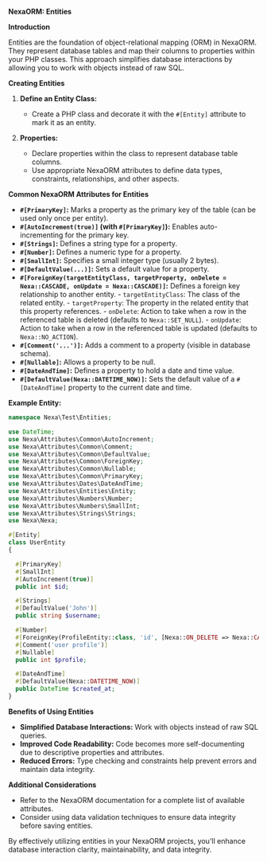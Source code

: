 **NexaORM: Entities**

**Introduction**

Entities are the foundation of object-relational mapping (ORM) in NexaORM. They represent database tables and map their columns to properties within your PHP classes. This approach simplifies database interactions by allowing you to work with objects instead of raw SQL.

**Creating Entities**

1. **Define an Entity Class:**
   - Create a PHP class and decorate it with the `#[Entity]` attribute to mark it as an entity.

2. **Properties:**
   - Declare properties within the class to represent database table columns.
   - Use appropriate NexaORM attributes to define data types, constraints, relationships, and other aspects.

**Common NexaORM Attributes for Entities**

- **`#[PrimaryKey]`:** Marks a property as the primary key of the table (can be used only once per entity).
- **`#[AutoIncrement(true)]` (with `#[PrimaryKey]`):** Enables auto-incrementing for the primary key.
- **`#[Strings]`:** Defines a string type for a property.
- **`#[Number]`:** Defines a numeric type for a property.
- **`#[SmallInt]`:** Specifies a small integer type (usually 2 bytes).
- **`#[DefaultValue(...)]`:** Sets a default value for a property.
- **`#[ForeignKey(targetEntityClass, targetProperty, onDelete = Nexa::CASCADE, onUpdate = Nexa::CASCADE)]`:** Defines a foreign key relationship to another entity.
       - `targetEntityClass`: The class of the related entity.
       - `targetProperty`: The property in the related entity that this property references.
       - `onDelete`: Action to take when a row in the referenced table is deleted (defaults to `Nexa::SET_NULL`).
       - `onUpdate`: Action to take when a row in the referenced table is updated (defaults to `Nexa::NO_ACTION`).
- **`#[Comment('...')]`:** Adds a comment to a property (visible in database schema).
- **`#[Nullable]`:** Allows a property to be null.
- **`#[DateAndTime]`:** Defines a property to hold a date and time value.
- **`#[DefaultValue(Nexa::DATETIME_NOW)]`:** Sets the default value of a `#[DateAndTime]` property to the current date and time.

**Example Entity:**

```php
namespace Nexa\Test\Entities;

use DateTime;
use Nexa\Attributes\Common\AutoIncrement;
use Nexa\Attributes\Common\Comment;
use Nexa\Attributes\Common\DefaultValue;
use Nexa\Attributes\Common\ForeignKey;
use Nexa\Attributes\Common\Nullable;
use Nexa\Attributes\Common\PrimaryKey;
use Nexa\Attributes\Dates\DateAndTime;
use Nexa\Attributes\Entities\Entity;
use Nexa\Attributes\Numbers\Number;
use Nexa\Attributes\Numbers\SmallInt;
use Nexa\Attributes\Strings\Strings;
use Nexa\Nexa;

#[Entity]
class UserEntity
{

  #[PrimaryKey]
  #[SmallInt]
  #[AutoIncrement(true)]
  public int $id;

  #[Strings]
  #[DefaultValue('John')]
  public string $username;

  #[Number]
  #[ForeignKey(ProfileEntity::class, 'id', [Nexa::ON_DELETE => Nexa::CASCADE, Nexa::ON_UPDATE => Nexa::CASCADE])]
  #[Comment('user profile')]
  #[Nullable]
  public int $profile;

  #[DateAndTime]
  #[DefaultValue(Nexa::DATETIME_NOW)]
  public DateTime $created_at;
}
```

**Benefits of Using Entities**

- **Simplified Database Interactions:** Work with objects instead of raw SQL queries.
- **Improved Code Readability:** Code becomes more self-documenting due to descriptive properties and attributes.
- **Reduced Errors:** Type checking and constraints help prevent errors and maintain data integrity.

**Additional Considerations**

- Refer to the NexaORM documentation for a complete list of available attributes.
- Consider using data validation techniques to ensure data integrity before saving entities.

By effectively utilizing entities in your NexaORM projects, you'll enhance database interaction clarity, maintainability, and data integrity.